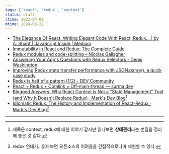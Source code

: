 ```yaml
---
tags: ['react', 'redux', 'context']
status: draft
ctime: 2022-04-09
mtime: 2024-03-22
---
```


- [The Elegance Of React. Writing Elegant Code With React, Redux… | by A. Sharif | JavaScript Inside | Medium](https://medium.com/javascript-inside/the-elegance-of-react-ebc21a2dcd19)
- [Immutability in React and Redux: The Complete Guide](https://daveceddia.com/react-redux-immutability-guide/)
- [Redux modules and code-splitting – Nicolas Gallagher](http://nicolasgallagher.com/redux-modules-and-code-splitting/)
- [Answering Your App's Questions with Redux Selectors - Denis Washington](https://www.denisw.de/2020/04/24/redux-selectors-logic/)
- [Improving Redux state transfer performance with JSON.parse(), a quick case study](https://joreteg.com/blog/improving-redux-state-transfer-performance)
- [Redux is half of a pattern (1/2) - DEV Community](https://dev.to/davidkpiano/redux-is-half-of-a-pattern-1-2-1hd7)
- [React + Redux + Comlink = Off-main-thread — surma.dev](https://dassur.ma/things/react-redux-comlink/)
- [Blogged Answers: Why React Context is Not a "State Management" Tool (and Why It Doesn't Replace Redux) ·  Mark's Dev Blog](https://blog.isquaredsoftware.com/2021/01/context-redux-differences/)[^1]
- [Idiomatic Redux: The History and Implementation of React-Redux ·  Mark's Dev Blog](https://blog.isquaredsoftware.com/2018/11/react-redux-history-implementation/)[^2]

---

[^1]: 제목은 context, redux에 대한 이야기 같지만 읽다보면 **상태관리**라는 본질을 정리해 놓은 것 같다.
[^2]: redux 연대기...읽다보면 오픈소스의 어려움을 간접적으로나마 체험할 수 있다.